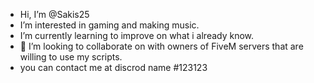 -  Hi, I’m @Sakis25
-  I’m interested in gaming and making music.
-  I’m currently learning to  improve on what i already know.
- 💞️ I’m looking to collaborate on with owners of FiveM servers that are willing to use my scripts.
- you can contact me at discrod name #123123

<!---
Sakis25/Sakis25 is a ✨ special ✨ repository because its `README.md` (this file) appears on your GitHub profile.
You can click the Preview link to take a look at your changes.
--->

